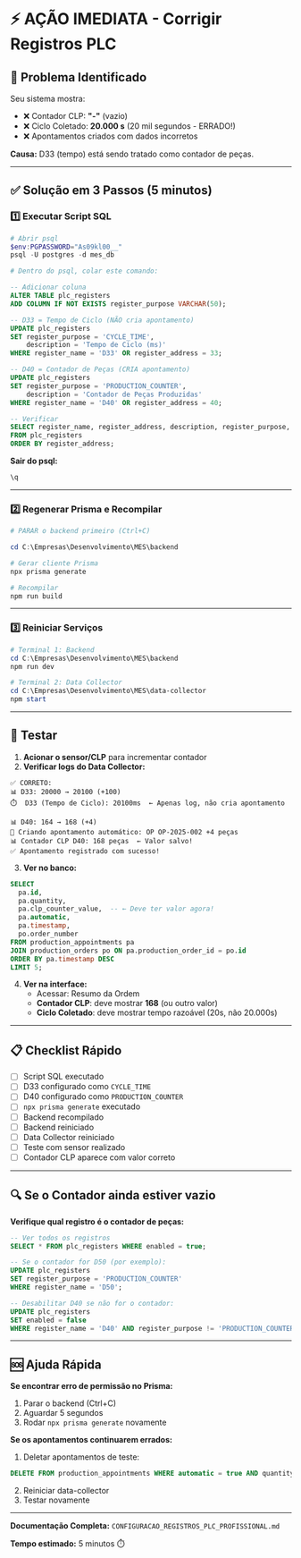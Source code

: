 # ⚡ AÇÃO IMEDIATA - Corrigir Registros PLC

## 🎯 Problema Identificado

Seu sistema mostra:
- ❌ Contador CLP: **"-"** (vazio)
- ❌ Ciclo Coletado: **20.000 s** (20 mil segundos - ERRADO!)
- ❌ Apontamentos criados com dados incorretos

**Causa:** D33 (tempo) está sendo tratado como contador de peças.

---

## ✅ Solução em 3 Passos (5 minutos)

### 1️⃣ Executar Script SQL

```powershell
# Abrir psql
$env:PGPASSWORD="As09kl00__"
psql -U postgres -d mes_db

# Dentro do psql, colar este comando:
```

```sql
-- Adicionar coluna
ALTER TABLE plc_registers 
ADD COLUMN IF NOT EXISTS register_purpose VARCHAR(50);

-- D33 = Tempo de Ciclo (NÃO cria apontamento)
UPDATE plc_registers
SET register_purpose = 'CYCLE_TIME',
    description = 'Tempo de Ciclo (ms)'
WHERE register_name = 'D33' OR register_address = 33;

-- D40 = Contador de Peças (CRIA apontamento)
UPDATE plc_registers
SET register_purpose = 'PRODUCTION_COUNTER',
    description = 'Contador de Peças Produzidas'
WHERE register_name = 'D40' OR register_address = 40;

-- Verificar
SELECT register_name, register_address, description, register_purpose, enabled
FROM plc_registers
ORDER BY register_address;
```

**Sair do psql:**
```sql
\q
```

---

### 2️⃣ Regenerar Prisma e Recompilar

```powershell
# PARAR o backend primeiro (Ctrl+C)

cd C:\Empresas\Desenvolvimento\MES\backend

# Gerar cliente Prisma
npx prisma generate

# Recompilar
npm run build
```

---

### 3️⃣ Reiniciar Serviços

```powershell
# Terminal 1: Backend
cd C:\Empresas\Desenvolvimento\MES\backend
npm run dev

# Terminal 2: Data Collector
cd C:\Empresas\Desenvolvimento\MES\data-collector
npm start
```

---

## 🧪 Testar

1. **Acionar o sensor/CLP** para incrementar contador
2. **Verificar logs do Data Collector:**

```log
✅ CORRETO:
📊 D33: 20000 → 20100 (+100)
⏱️  D33 (Tempo de Ciclo): 20100ms  ← Apenas log, não cria apontamento

📊 D40: 164 → 168 (+4)
🎯 Criando apontamento automático: OP OP-2025-002 +4 peças
📊 Contador CLP D40: 168 peças  ← Valor salvo!
✅ Apontamento registrado com sucesso!
```

3. **Ver no banco:**

```sql
SELECT 
  pa.id,
  pa.quantity,
  pa.clp_counter_value,  -- ← Deve ter valor agora!
  pa.automatic,
  pa.timestamp,
  po.order_number
FROM production_appointments pa
JOIN production_orders po ON pa.production_order_id = po.id
ORDER BY pa.timestamp DESC
LIMIT 5;
```

4. **Ver na interface:**
   - Acessar: Resumo da Ordem
   - **Contador CLP**: deve mostrar **168** (ou outro valor)
   - **Ciclo Coletado**: deve mostrar tempo razoável (20s, não 20.000s)

---

## 📋 Checklist Rápido

- [ ] Script SQL executado
- [ ] D33 configurado como `CYCLE_TIME`
- [ ] D40 configurado como `PRODUCTION_COUNTER`
- [ ] `npx prisma generate` executado
- [ ] Backend recompilado
- [ ] Backend reiniciado
- [ ] Data Collector reiniciado
- [ ] Teste com sensor realizado
- [ ] Contador CLP aparece com valor correto

---

## 🔍 Se o Contador ainda estiver vazio

**Verifique qual registro é o contador de peças:**

```sql
-- Ver todos os registros
SELECT * FROM plc_registers WHERE enabled = true;

-- Se o contador for D50 (por exemplo):
UPDATE plc_registers
SET register_purpose = 'PRODUCTION_COUNTER'
WHERE register_name = 'D50';

-- Desabilitar D40 se não for o contador:
UPDATE plc_registers
SET enabled = false
WHERE register_name = 'D40' AND register_purpose != 'PRODUCTION_COUNTER';
```

---

## 🆘 Ajuda Rápida

**Se encontrar erro de permissão no Prisma:**
1. Parar o backend (Ctrl+C)
2. Aguardar 5 segundos
3. Rodar `npx prisma generate` novamente

**Se os apontamentos continuarem errados:**
1. Deletar apontamentos de teste:
```sql
DELETE FROM production_appointments WHERE automatic = true AND quantity < 10;
```
2. Reiniciar data-collector
3. Testar novamente

---

**Documentação Completa:** `CONFIGURACAO_REGISTROS_PLC_PROFISSIONAL.md`

**Tempo estimado:** 5 minutos ⏱️


